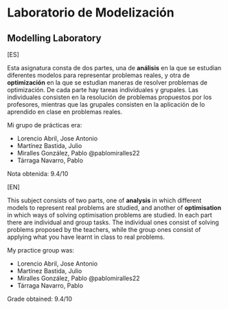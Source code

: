 # Laboratorio de Modelización
## Modelling Laboratory

[ES]

Esta asignatura consta de dos partes, una de **análisis** en la que se estudian diferentes modelos para representar problemas reales, y otra de **optimización** en la que se estudian maneras de resolver problemas de optimización. De cada parte hay tareas individuales y grupales. Las individuales consisten en la resolución de problemas propuestos por los profesores, mientras que las grupales consisten en la aplicación de lo aprendido en clase en problemas reales.

Mi grupo de prácticas era:

- Lorencio Abril, Jose Antonio
- Martínez Bastida, Julio
- Miralles González, Pablo @pablomiralles22
- Tárraga Navarro, Pablo 

Nota obtenida: 9.4/10

[EN]

This subject consists of two parts, one of **analysis** in which different models to represent real problems are studied, and another of **optimisation** in which ways of solving optimisation problems are studied. In each part there are individual and group tasks. The individual ones consist of solving problems proposed by the teachers, while the group ones consist of applying what you have learnt in class to real problems.

My practice group was:

- Lorencio Abril, Jose Antonio
- Martínez Bastida, Julio
- Miralles González, Pablo @pablomiralles22
- Tárraga Navarro, Pablo 

Grade obtained: 9.4/10
